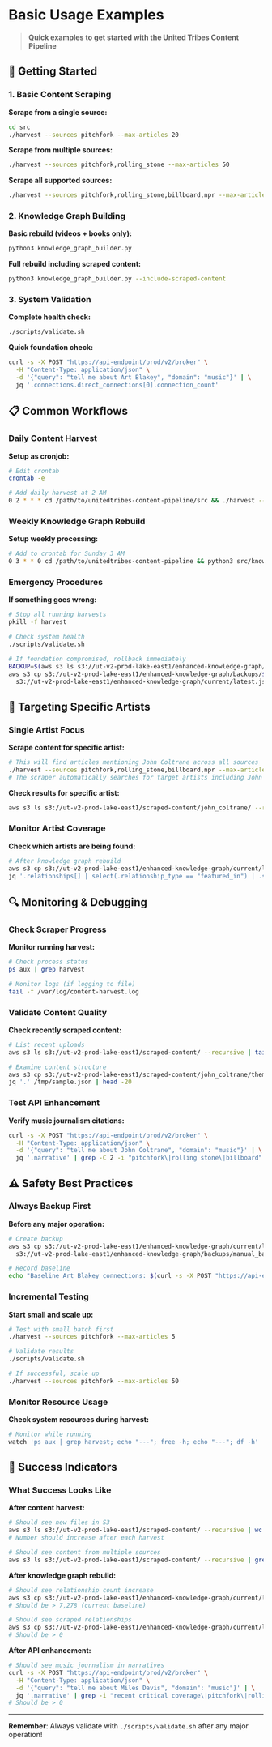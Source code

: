 # Basic Usage Examples

> **Quick examples to get started with the United Tribes Content Pipeline**

## 🚀 Getting Started

### 1. Basic Content Scraping

**Scrape from a single source:**
```bash
cd src
./harvest --sources pitchfork --max-articles 20
```

**Scrape from multiple sources:**
```bash
./harvest --sources pitchfork,rolling_stone --max-articles 50
```

**Scrape all supported sources:**
```bash
./harvest --sources pitchfork,rolling_stone,billboard,npr --max-articles 100
```

### 2. Knowledge Graph Building

**Basic rebuild (videos + books only):**
```bash
python3 knowledge_graph_builder.py
```

**Full rebuild including scraped content:**
```bash
python3 knowledge_graph_builder.py --include-scraped-content
```

### 3. System Validation

**Complete health check:**
```bash
./scripts/validate.sh
```

**Quick foundation check:**
```bash
curl -s -X POST "https://api-endpoint/prod/v2/broker" \
  -H "Content-Type: application/json" \
  -d '{"query": "tell me about Art Blakey", "domain": "music"}' | \
  jq '.connections.direct_connections[0].connection_count'
```

## 📋 Common Workflows

### Daily Content Harvest

**Setup as cronjob:**
```bash
# Edit crontab
crontab -e

# Add daily harvest at 2 AM
0 2 * * * cd /path/to/unitedtribes-content-pipeline/src && ./harvest --sources pitchfork,rolling_stone,billboard,npr --max-articles 50 >> /var/log/content-harvest.log 2>&1
```

### Weekly Knowledge Graph Rebuild

**Setup weekly processing:**
```bash
# Add to crontab for Sunday 3 AM
0 3 * * 0 cd /path/to/unitedtribes-content-pipeline && python3 src/knowledge_graph_builder.py --include-scraped-content >> /var/log/kg-rebuild.log 2>&1
```

### Emergency Procedures

**If something goes wrong:**
```bash
# Stop all running harvests
pkill -f harvest

# Check system health
./scripts/validate.sh

# If foundation compromised, rollback immediately
BACKUP=$(aws s3 ls s3://ut-v2-prod-lake-east1/enhanced-knowledge-graph/backups/ | tail -1 | awk '{print $4}')
aws s3 cp s3://ut-v2-prod-lake-east1/enhanced-knowledge-graph/backups/$BACKUP \
  s3://ut-v2-prod-lake-east1/enhanced-knowledge-graph/current/latest.json
```

## 🎯 Targeting Specific Artists

### Single Artist Focus

**Scrape content for specific artist:**
```bash
# This will find articles mentioning John Coltrane across all sources
./harvest --sources pitchfork,rolling_stone,billboard,npr --max-articles 100
# The scraper automatically searches for target artists including John Coltrane
```

**Check results for specific artist:**
```bash
aws s3 ls s3://ut-v2-prod-lake-east1/scraped-content/john_coltrane/ --recursive
```

### Monitor Artist Coverage

**Check which artists are being found:**
```bash
# After knowledge graph rebuild
aws s3 cp s3://ut-v2-prod-lake-east1/enhanced-knowledge-graph/current/latest.json /tmp/kg.json
jq '.relationships[] | select(.relationship_type == "featured_in") | .source_entity' /tmp/kg.json | sort | uniq -c | sort -nr
```

## 🔍 Monitoring & Debugging

### Check Scraper Progress

**Monitor running harvest:**
```bash
# Check process status
ps aux | grep harvest

# Monitor logs (if logging to file)
tail -f /var/log/content-harvest.log
```

### Validate Content Quality

**Check recently scraped content:**
```bash
# List recent uploads
aws s3 ls s3://ut-v2-prod-lake-east1/scraped-content/ --recursive | tail -10

# Examine content structure
aws s3 cp s3://ut-v2-prod-lake-east1/scraped-content/john_coltrane/thematic/pitchfork_20250919_abc123_sample.json /tmp/sample.json
jq '.' /tmp/sample.json | head -20
```

### Test API Enhancement

**Verify music journalism citations:**
```bash
curl -s -X POST "https://api-endpoint/prod/v2/broker" \
  -H "Content-Type: application/json" \
  -d '{"query": "tell me about John Coltrane", "domain": "music"}' | \
  jq '.narrative' | grep -C 2 -i "pitchfork\|rolling stone\|billboard"
```

## ⚠️ Safety Best Practices

### Always Backup First

**Before any major operation:**
```bash
# Create backup
aws s3 cp s3://ut-v2-prod-lake-east1/enhanced-knowledge-graph/current/latest.json \
  s3://ut-v2-prod-lake-east1/enhanced-knowledge-graph/backups/manual_backup_$(date +%Y%m%d_%H%M%S).json

# Record baseline
echo "Baseline Art Blakey connections: $(curl -s -X POST "https://api-endpoint/prod/v2/broker" -H "Content-Type: application/json" -d '{"query": "tell me about Art Blakey", "domain": "music"}' | jq '.connections.direct_connections[0].connection_count')"
```

### Incremental Testing

**Start small and scale up:**
```bash
# Test with small batch first
./harvest --sources pitchfork --max-articles 5

# Validate results
./scripts/validate.sh

# If successful, scale up
./harvest --sources pitchfork --max-articles 50
```

### Monitor Resource Usage

**Check system resources during harvest:**
```bash
# Monitor while running
watch 'ps aux | grep harvest; echo "---"; free -h; echo "---"; df -h'
```

## 🎯 Success Indicators

### What Success Looks Like

**After content harvest:**
```bash
# Should see new files in S3
aws s3 ls s3://ut-v2-prod-lake-east1/scraped-content/ --recursive | wc -l
# Number should increase after each harvest

# Should see content from multiple sources
aws s3 ls s3://ut-v2-prod-lake-east1/scraped-content/ --recursive | grep -o 'pitchfork\|rolling_stone\|billboard\|npr' | sort | uniq -c
```

**After knowledge graph rebuild:**
```bash
# Should see relationship count increase
aws s3 cp s3://ut-v2-prod-lake-east1/enhanced-knowledge-graph/current/latest.json - | jq '.metadata.total_relationships'
# Should be > 7,278 (current baseline)

# Should see scraped relationships
aws s3 cp s3://ut-v2-prod-lake-east1/enhanced-knowledge-graph/current/latest.json - | jq '.metadata.scraped_relationships'
# Should be > 0
```

**After API enhancement:**
```bash
# Should see music journalism in narratives
curl -s -X POST "https://api-endpoint/prod/v2/broker" \
  -H "Content-Type: application/json" \
  -d '{"query": "tell me about Miles Davis", "domain": "music"}' | \
  jq '.narrative' | grep -i "recent critical coverage\|pitchfork\|rolling stone" | wc -l
# Should be > 0
```

---

**Remember**: Always validate with `./scripts/validate.sh` after any major operation!